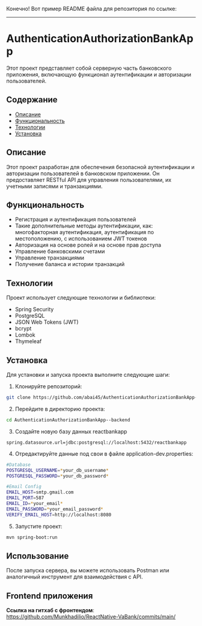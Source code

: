 Конечно! Вот пример README файла для репозитория по ссылке:

---

# AuthenticationAuthorizationBankApp

Этот проект представляет собой серверную часть банковского приложения, включающую функционал аутентификации и авторизации пользователей.

## Содержание

- [Описание](#описание)
- [Функциональность](#функциональность)
- [Технологии](#технологии)
- [Установка](#установка)

## Описание

Этот проект разработан для обеспечения безопасной аутентификации и авторизации пользователей в банковском приложении. Он предоставляет RESTful API для управления пользователями, их учетными записями и транзакциями.

## Функциональность

- Регистрация и аутентификация пользователей
- Такие дополнительные методы аутентификации, как: многофакторная аутентификация, аутентификация по местоположению, с использованием JWT токенов
- Авторизация на основе ролей и на основе прав доступа
- Управление банковскими счетами
- Управление транзакциями
- Получение баланса и истории транзакций

## Технологии

Проект использует следующие технологии и библиотеки:

- Spring Security
- PostgreSQL
- JSON Web Tokens (JWT)
- bcrypt
- Lombok
- Thymeleaf

## Установка

Для установки и запуска проекта выполните следующие шаги:

1. Клонируйте репозиторий:

```bash
git clone https://github.com/abai45/AuthenticationAuthorizationBankApp--backend.git
```

2. Перейдите в директорию проекта:

```bash
cd AuthenticationAuthorizationBankApp--backend
```

3. Создайте новую базу данных reactbankapp

```plaintext
spring.datasource.url=jdbc:postgresql://localhost:5432/reactbankapp
```

4. Отредактируйте данные под свои в файле application-dev.properties:

```bash
#Database
POSTGRESQL_USERNAME=*your_db_username*
POSTGRESQL_PASSWORD=*your_db_password*

#Email Config
EMAIL_HOST=smtp.gmail.com
EMAIL_PORT=587
EMAIL_ID=*your_email*
EMAIL_PASSWORD=*your_email_password*
VERIFY_EMAIL_HOST=http://localhost:8080
```

5. Запустите проект:
```bash
mvn spring-boot:run
```

## Использование

После запуска сервера, вы можете использовать Postman или аналогичный инструмент для взаимодействия с API. 

## Frontend приложения

**Ссылка на гитхаб с фронтендом**: https://github.com/Munkhadilio/ReactNative-VaBank/commits/main/
